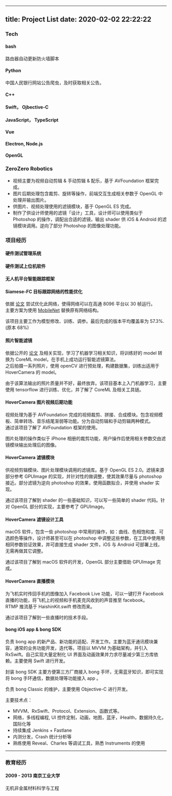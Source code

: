 
---
title: Project List
date: 2020-02-02 22:22:22
---

### Tech

#### bash
路由器自动更新防火墙脚本

#### Python
中国人民银行网站公告爬虫，及时获取相关公告。

#### C++

#### Swift， Ojbective-C

#### JavaScript， TypeScript

#### Vue

#### Electron, Node.js

#### OpenGL


### ZeroZero Robotics
* 视频主要为视频自动剪辑 & 手动剪辑 & 配乐，基于 AVFoundation 框架完成。  
* 图片后期处理包含裁剪、旋转等操作，前端交互生成相关参数于 OpenGL 中处理并输出图片。  
* 供图片、视频处理使用的滤镜模块，基于 OpenGL ES 完成。  
* 制作了供设计师使用的滤镜「设计」工具，设计师可以使用类似于 Photoshop 的操作，调配出合适的滤镜，输出 shader 供 iOS & Android 的滤镜模块调用。逆向了部分 Photoshop 的图像处理功能。

### 项目经历

#### 硬件测试管理系统

#### 硬件测试上位机软件

#### 无人机平台智能跟踪框架

#### Siamese-FC 目标跟踪网络的性能优化

依据 [论文](http://www.robots.ox.ac.uk/~luca/siamese-fc.html) 尝试优化此网络，使得网络可以在高通 8096 平台以 30 帧运行。  
主要方案为使用 [MobileNet](https://arxiv.org/abs/1704.04861) 替换原有网络结构。

该项目主要工作为模型修改、训练、调参。最后完成的版本平均覆盖率为 57.3%.(原本 68%)

#### 照片智能滤镜

依据公开的 [论文](http://people.ee.ethz.ch/~ihnatova/) 及相关实现，学习了机器学习相关知识，将训练好的 model 转换为 CoreML model，在手机上成功运行智能滤镜算法。   
之后拍摄一系列照片，使用 openCV 进行预处理，构建数据集，训练出适用于 HoverCamera 的 model。

由于该算法输出的照片质量并不好，最终放弃。该项目基本上入门机器学习，主要使用 tensorflow 进行训练、优化，并了解了 CoreML 及相关工具链。

#### HoverCamera 图片视频后期功能

视频处理为基于 AVFoundation 完成的视频裁剪、拼接、合成模块。包含视频模板、简单转场、音乐结尾渐弱等功能。分为自动剪辑和手动剪辑两种模式。  
通过该项目了解了 AVFoundation 框架的使用。

图片处理的操作类似于 iPhone 相册的裁剪功能，用户操作后使用相关参数交由滤镜模块输出处理后的图像。  

#### HoverCamera 滤镜模块
供视频剪辑模块、图片处理模块调用的滤镜库。基于 OpenGL ES 2.0。滤镜来源部分参考 GPUImage 的实现，并针对性的做调整，使其效果尽量与 photoshop 接近。部分滤镜为逆向 photoshop 的效果，使用函数拟合，并使用 shader 实现。  

通过该项目了解到 shader 的一些基础知识，可以写一些简单的 shader 代码。针对 OpenGL 部分的实现，主要参考了 GPUImage。

#### HoverCamera 滤镜设计工具   
macOS 软件，包含一些 photoshop 中常用的操作，如：曲线、色相饱和度、可选颜色等操作，设计师甚至可以在 photoshop 中调整这些参数，在工具中使用用相同参数验证效果，并可直接生成 shader 文件，iOS 与 Android 可部署上线，无需再做其它调整。  

通过该项目了解到 macOS 软件的开发，OpenGL 部分主要借助 GPUImage 完成。

#### HoverCamera 直播模块
为飞机实时传回手机的图像加入 Facebook Live 功能，可以一键打开 Facebook 直播的功能，将飞机上的视频和手机麦克风收到的声音推至 facebook。  
RTMP 推流基于 HaishinKit.swift 修改而来。  

通过该项目了解到一些直播时的技术手段。

#### bong iOS app & bong SDK
负责 bong app 的新产品、新功能的适配、开发工作。主要为蓝牙通讯模块兼容，通常的业务功能开发，迭代等。项目以 MVVM 为基础架构，并引入 RxSwift。自己实现大量定制化 UI 界面及动画效果并力求尽量减少第三方库依赖。主要使用 Swift 进行开发。  

封装 bong SDK 主要方便第三方厂商接入 bong 手环，无需蓝牙知识，即可实现将 bong 手环通信，数据处理等功能接入 app 。

负责 bong Classic 的维护，主要使用 Objective-C 进行开发。

主要技术点：

 * MVVM、RxSwift、Protocol、Extension、函数式等。
 * 网络，多线程编程, UI 控件定制，动画，地图，蓝牙，iHealth，数据持久化，国际化等
 * 持续集成 Jenkins + Fastlane
 * 内测分发，Crash 统计分析等
 * 熟练使用 Reveal、Charles 等调试工具，熟悉 Instruments 的使用

---
### 教育经历

#### 2009 - 2013 南京工业大学  
无机非金属材料科学与工程
